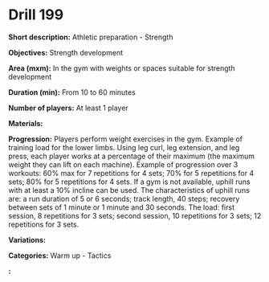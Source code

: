 # Drill 199

**Short description:**
Athletic preparation - Strength

**Objectives:**
Strength development

**Area (mxm):**
In the gym with weights or spaces suitable for strength development

**Duration (min):**
From 10 to 60 minutes

**Number of players:**
At least 1 player

**Materials:**


**Progression:**
Players perform weight exercises in the gym. Example of training load for the lower limbs. Using leg curl, leg extension, and leg press, each player works at a percentage of their maximum (the maximum weight they can lift on each machine). Example of progression over 3 workouts: 60% max for 7 repetitions for 4 sets; 70% for 5 repetitions for 4 sets; 80% for 5 repetitions for 4 sets. If a gym is not available, uphill runs with at least a 10% incline can be used. The characteristics of uphill runs are: a run duration of 5 or 6 seconds; track length, 40 steps; recovery between sets of 1 minute or 1 minute and 30 seconds. The load: first session, 8 repetitions for 3 sets; second session, 10 repetitions for 3 sets; 12 repetitions for 3 sets.

**Variations:**


**Categories:**
Warm up - Tactics

**:**



